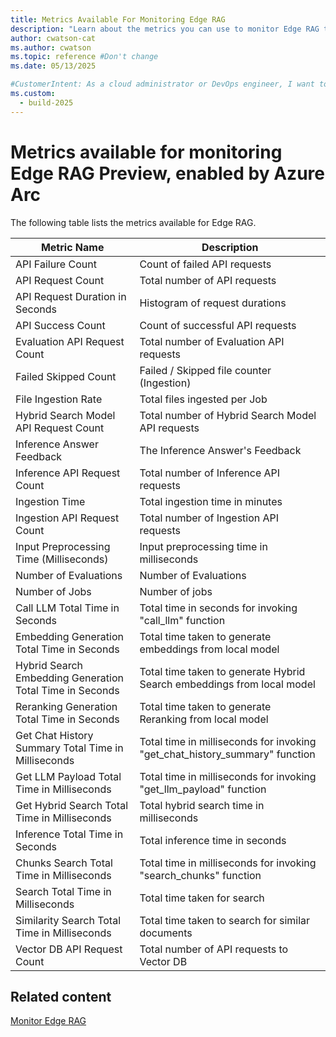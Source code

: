 ```yaml
---
title: Metrics Available For Monitoring Edge RAG
description: "Learn about the metrics you can use to monitor Edge RAG to track API performance, ingestion rates, and processing times for optimal system performance."
author: cwatson-cat
ms.author: cwatson
ms.topic: reference #Don't change
ms.date: 05/13/2025

#CustomerIntent: As a cloud administrator or DevOps engineer, I want to monitor and analyze Edge RAG metrics to track API performance, ingestion rates, and processing times so that I can ensure optimal system performance and quickly identify and resolve issues in my infrastructure.
ms.custom:
  - build-2025
---
```


# Metrics available for monitoring Edge RAG Preview, enabled by Azure Arc

The following table lists the metrics available for Edge RAG.

| Metric Name | Description |
|---|---|
| API Failure Count | Count of failed API requests |
| API Request Count | Total number of API requests |
| API Request Duration in Seconds | Histogram of request durations |
| API Success Count | Count of successful API requests |
| Evaluation API Request Count | Total number of Evaluation API requests |
| Failed Skipped Count | Failed / Skipped file counter (Ingestion) |
| File Ingestion Rate | Total files ingested per Job |
| Hybrid Search Model API Request Count | Total number of Hybrid Search Model API requests |
| Inference Answer Feedback | The Inference Answer's Feedback |
| Inference API Request Count | Total number of Inference API requests |
| Ingestion Time | Total ingestion time in minutes |
| Ingestion API Request Count | Total number of Ingestion API requests |
| Input Preprocessing Time (Milliseconds) | Input preprocessing time in milliseconds |
| Number of Evaluations | Number of Evaluations |
| Number of Jobs | Number of jobs |
| Call LLM Total Time in Seconds | Total time in seconds for invoking "call_llm" function |
| Embedding Generation Total Time in Seconds | Total time taken to generate embeddings from local model |
| Hybrid Search Embedding Generation Total Time in Seconds | Total time taken to generate Hybrid Search embeddings from local model |
| Reranking Generation Total Time in Seconds | Total time taken to generate Reranking from local model |
| Get Chat History Summary Total Time in Milliseconds | Total time in milliseconds for invoking "get_chat_history_summary" function |
| Get LLM Payload Total Time in Milliseconds | Total time in milliseconds for invoking "get_llm_payload" function |
| Get Hybrid Search Total Time in Milliseconds | Total hybrid search time in milliseconds |
| Inference Total Time in Seconds | Total inference time in seconds |
| Chunks Search Total Time in Milliseconds | Total time in milliseconds for invoking "search_chunks" function |
| Search Total Time in Milliseconds | Total time taken for search |
| Similarity Search Total Time in Milliseconds | Total time taken to search for similar documents |
| Vector DB API Request Count | Total number of API requests to Vector DB |

## Related content

[Monitor Edge RAG](observability.md)